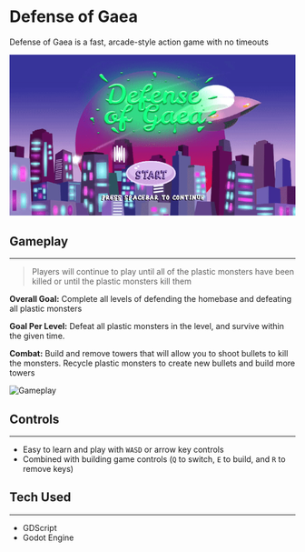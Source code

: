 # Defense of Gaea 

Defense of Gaea is a fast, arcade-style action game with no timeouts

![Defense of Gaea](demo/dog.gif)

## Gameplay
---
> Players will continue to play until all of the plastic monsters have been killed or until the plastic monsters kill them

**Overall Goal:** Complete all levels of defending the homebase and defeating all plastic monsters

**Goal Per Level:** Defeat all plastic monsters in the level, and survive within the given time.

**Combat:** Build and remove towers that will allow you to shoot bullets to kill the monsters. Recycle plastic monsters to create new bullets and build more towers

![Gameplay](demo/dog_gameplay.gif)

## Controls
---
 - Easy to learn and play with `WASD` or arrow key controls 
 - Combined with building game controls (`Q` to switch, `E` to build, and `R` to remove keys)

## Tech Used
---
- GDScript
- Godot Engine